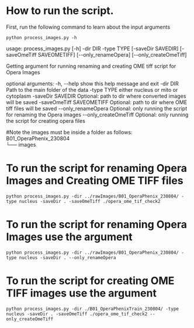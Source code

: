 # How to run the script.

First, run the following command to learn about the input arguments

```shell
python process_images.py -h
```
usage: process_images.py [-h] -dir DIR -type TYPE [-saveDir SAVEDIR] [-saveOmeTiff SAVEOMETIFF] [--only_renameOpera]
                         [--only_createOmeTiff]

Getting argument for running renaming and creating OME tiff script for Opera Images

optional arguments:
  -h, --help            show this help message and exit
  -dir DIR              Path to the main folder of the data
  -type TYPE            either nucleus or mito or cytoplasm
  -saveDir SAVEDIR      Optional: path to dir where converted images will be saved
  -saveOmeTiff SAVEOMETIFF
                        Optional: path to dir where OME tiff files will be saved
  --only_renameOpera    Optional: only running the script for renaming the Opera images
  --only_createOmeTiff  Optional: only running the script for creating opera files

#Note the images must be inside a folder as follows: <br/>
B01_OperaPhenix_230804 <br/>
└── images

# To run the script for renaming Opera Images and Creating OME TIFF files
```shell
python process_images.py -dir ../rawImages/B01_OperaPhenix_230804/ -type nucleus -saveDir . -saveOmeTiff ./opera_ome_tif_check2 
```
# To run the script for renaming Opera Images use the argument 
```shell
python process_images.py -dir ../rawImages/B01_OperaPhenix_230804/ -type nucleus -saveDir . --only_renameOpera
```
# To run the script for creating OME TIFF images use the argument 
```shell
python process_images.py -dir ./B01_OperaPhenixTrain_230804/ -type nucleus -saveDir . -saveOmeTiff ./opera_ome_tif_check2 --only_createOmeTiff
```


